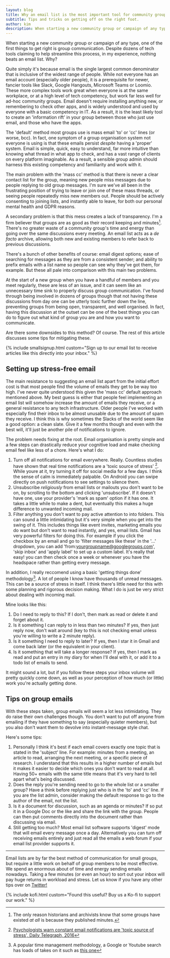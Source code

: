```yaml
---
layout: blog
title: Why an email list is the most important tool for community groups
subtitle: Tips and tricks on getting off on the right foot.
author: kim
description: When starting a new community group or campaign of any type, one of the first things to get right is group communication. Despite dozens of tools claiming to sort out this kind of thing, in my experience nothing beats an email list. Why?
---
```


When starting a new community group or campaign of any type, one of the first things to get right is group communication. Despite dozens of tech tools claiming to help streamline this process, in my experience, nothing beats an email list. Why?

Quite simply it's because email is the single largest common denominator that is inclusive of the widest range of people. While not everyone has an email account (especially older people), it is a prerequisite for newer, fancier tools like Slack, Google Hangouts, Microsoft Teams or Loomio. These more complex tools work great when everyone is at the same workplace, or at a high level of tech competency, but work far less well for ad-hoc community groups. Email doesn't require installing anything new, or remembering to check other apps, and is widely understood and used by everyone with a basic competency in IT. As a result, it is the least likely tool to create an 'information rift' in your group between those who just use email, and those who have the apps.

The 'default' method most groups use is mass email 'to' or 'cc' lines (or worse, bcc). In fact, one symptom of a group organisation system not everyone is using is that these emails persist _despite_ having a 'proper' system. Email is simple, quick, easy to understand, far more intuitive than knowing what thread in what app to check, and has a vast range of clients on every platform imaginable. As a result, a sensible group admin should harness this existing competency and familiarity and work with it.

The main problem with the 'mass cc' method is that there is never a clear contact list for the group, meaning new people miss messages due to people replying to old group messages. I'm sure we've all been in the frustrating position of trying to leave or join one of these mass threads, or seeing people repeatedly miss new members out. People should be actively consenting to joining lists, and instantly able to leave, for both our personal mental health and GDPR reasons.

A secondary problem is that this mess creates a lack of transparency. I'm a firm believer that groups are as good as their record keeping and minutes[^3]. There's no greater waste of a community group's time and energy than going over the same discussions every meeting. An email list acts as a _de facto_ archive, allowing both new and existing members to refer back to previous discussions.

[^3]: The only reason historians and archivists know that some groups have existed _at all_ is because they published minutes.

There's a bunch of other benefits of course: email digest options; ease of searching for messages as they are from a consistent sender; and ability to prefix emails with a list name so people can see why they've got them, for example. But these all pale into comparison with this main two problems.

At the start of a new group when you have a handful of members and you meet regularly, these are less of an issue, and it can seem like an unnecessary time sink to properly discuss group communication. I've found through being involved in dozens of groups though that not having these discussions from day one can be utterly toxic further down the line, preventing groups from being open, transparent, and well organised. In fact, having this discussion at the outset can be one of the best things you can do to figure out what kind of group you are and how you want to communicate.

Are there some downsides to this method? Of course. The rest of this article discusses some tips for mitigating these.

{% include smallsignup.html custom="Sign up to our email list to receive articles like this directly into your inbox." %}

## Setting up stress-free email

The main resistance to suggesting an email list apart from the initial effort cost is that most people find the volume of emails they get to be way too high. I've never quite understood this given the 'mass cc' default approach mentioned above. My best guess is either that people feel implementing an email list will somehow increase the amount of emails they receive, or a general resistance to any tech infrastructure. Older people I've worked with especially find their inbox to be almost unusable due to the amount of spam they receive. I think this is why sometimes the Slacks of the world seem like a good option: a clean slate. Give it a few months though and even with the best will, it'll just be another pile of notifications to ignore.

The problem needs fixing at the root. Email organisation is pretty simple and a few steps can drastically reduce your cognitive load and make checking email feel like less of a chore. Here's what I do:

1. Turn off all notifications for email everywhere. Really. Countless studies have shown that real time notifications are a 'toxic source of stress' [^1]. While youre at it, try turning it off for social media for a few days. I think the sense of calm is immediately palpable. On Android you can swipe directly on push notifications to see settings to silence them.
1. Unsubscribe _religiously_ from email lists or mailouts you don't want to be on, by scrolling to the bottom and clicking 'unsubscribe'. If it doesn't have one, use your provider's 'mark as spam' option if it has one. It takes a little while to make a dent, but eventually this makes a huge difference to unwanted incoming mail.
1. Filter anything you don't want to pay active attention to into folders. This can sound a little intimidating but it's very simple when you get into the swing of it. This includes things like event invites, marketing emails you do want but don't want to read instantly, and yes, email lists. Gmail has very powerful filters for doing this. For example if you click the checkbox by an email and go to 'filter messages like these' in the '...' dropdown, you can add 'from:yourgroupname@googlegroups.com', 'skip inbox' and 'apply label' to set up a custom label. It's really that easy! you can then check once a week or whenever you have the headspace rather than getting every message.

[^1]: [Psychologists warn constant email notifications are 'toxic source of stress', Daily Telegraph, 2016](https://www.telegraph.co.uk/news/2016/03/22/psychologists-warn-constant-email-notifications-are-toxic-source/)

In addition, I really reccomend using a basic 'getting things done' methodology[^2]. A lot of people I know have thousands of unread messages. This can be a source of stress in itself. I think there's little need for this with some planning and rigorous decision making. What I do is just be very strict about dealing with incoming mail.

[^2]: A popular time management methodology, a Google or Youtube search has loads of takes on it such as [this one](https://hamberg.no/gtd/)

Mine looks like this:

1. Do I need to reply to this? If I don't, then mark as read or delete it and forget about it.
1. Is it something I can reply to in less than two minutes? If yes, then just reply now, don't wait around (key to this is not checking email unless you're willing to write a 2 minute reply).
1. Is it something I need to reply to later? If yes, then I star it in Gmail and come back later (or the equivalent in your client).
1. Is it something that will take a longer response? If yes, then I mark as read and put an entry in my diary for when I'll deal with it, or add it to a todo list of emails to send.

It might sound a lot, but if you follow these steps your inbox volume will pretty quickly come down, as well as your perception of how much (or little) work you're actually getting done.

## Tips on group emails

With these steps taken, group emails will seem a lot less intimidating. They do raise their own challenges though. You don't want to put off anyone from emailing if they have something to say (especially quieter members), but you also don't want them to devolve into instant-message style chat.

Here's some tips:

1. Personally I think it's best if each email covers exactly one topic that is stated in the 'subject' line. For example: minutes from a meeting, an article to read, arranging the next meeting, or a specific piece of research. I understand that this results in a higher number of emails but it makes it easier to decide which ones you don't want to read at all. Having 50+ emails with the same title means that it's very hard to tell apart what's being discussed.
2. Does the reply you're sending need to go to the whole list or a smaller group? Have a think before replying just who is in the 'to' and 'cc' line. If you are the list admin, consider making the default response to go to the author of the email, not the list.
3. Is it a document for discussion, such as an agenda or minutes? If so put it in a Google Doc or the like and share the link with the group. People can then put comments directly into the document rather than discussing via email.
4. Still getting too much? Most email list software supports 'digest' mode that will email every message once a day. Alternatively you can turn off receiving emails entirely and just read all the emails a web forum if your email list provider supports it.

---

Email lists are by far the best method of communication for small groups, but require a little work on behalf of group members to be most effective. We spend an enormous about of time and energy sending emails nowadays. Taking a few minutes (or even an hour) to sort out your inbox will pay huge returns in workload and stress. Let us know if you have any other tips over on [Twitter!](https://twitter.com/gfscstudio)

{% include kofi.html custom="Found this useful? Buy us a Ko-fi to support our work." %}
